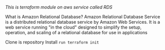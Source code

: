 *This is terraform module on aws service called RDS*

What is Amazon Relational Database?
Amazon Relational Database Service is a distributed relational database service by Amazon Web Services. It is a web service running "in the cloud" designed to simplify the setup, operation, and scaling of a relational database for use in applications

Clone is repository
Install
```run terraform init```

